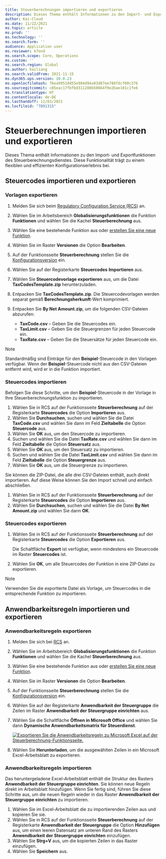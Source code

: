 ```yaml
---
title: Steuerberechnungen importieren und exportieren
description: Dieses Thema enthält Informationen zu den Import‑ und Exportfunktionen des Steuerberechnungsdienstes.
author: Kai-Cloud
ms.date: 11/22/2021
ms.topic: article
ms.prod: ''
ms.technology: ''
ms.search.form: ''
audience: Application user
ms.reviewer: kfend
ms.search.scope: Core, Operations
ms.custom: ''
ms.search.region: Global
ms.author: kailiang
ms.search.validFrom: 2021-11-15
ms.dyn365.ops.version: 10.0.23
ms.openlocfilehash: 76ea99510455e984d94a93d87ee788fdcf00c376
ms.sourcegitcommit: c85eac17fbfbd311288b50664f9e2bae101c1fe6
ms.translationtype: HT
ms.contentlocale: de-DE
ms.lasthandoff: 12/03/2021
ms.locfileid: "7891315"
---
```

# <a name="import-and-export-tax-calculations"></a>Steuerberechnungen importieren und exportieren

Dieses Thema enthält Informationen zu den Import‑ und Exportfunktionen des Steuerberechnungsdienstes. Diese Funktionalität trägt zu einem flexiblen und effizienten Konfigurationserlebnis bei.

## <a name="import-and-export-tax-codes"></a>Steuercodes importieren und exportieren

### <a name="export-templates"></a>Vorlagen exportieren

1. Melden Sie sich beim [Regulatory Configuration Service (RCS)](https://marketing.configure.global.dynamics.com/) an.
2. Wählen Sie im Arbeitsbereich **Globalisierungsfunktionen** die Funktion **Funktionen** und wählen Sie die Kachel **Steuerberechnung** aus.
3. Wählen Sie eine bestehende Funktion aus oder [erstellen Sie eine neue Funktion](global-get-started-with-tax-calculation-service.md#set-up-tax-calculation-in-rcs).
4. Wählen Sie im Raster **Versionen** die Option **Bearbeiten**.
5. Auf der Funktionsseite **Steuerberechnung** stellen Sie die [Konfigurationsversion](global-get-started-with-tax-calculation-service.md#set-up-tax-calculation-in-rcs) ein.
6. Wählen Sie auf der Registerkarte **Steuercodes** **Importieren** aus.
7. Wählen Sie **Steuercodevorlage exportieren** aus, um die Datei **TaxCodesTemplate.zip** herunterzuladen.
8. Entpacken Sie **TaxCodesTemplate.zip**. Die Steuercodevorlagen werden separat gemäß **Berechnungsherkunft**-Wert komprimiert.
9. Entpacken Sie **By Net Amount.zip**, um die folgenden CSV-Dateien abzurufen:

    - **TaxCode.csv** – Geben Sie die Steuercodes ein.
    - **TaxLimit.csv** – Geben Sie die Steuergrenzen für jeden Steuercode ein.
    - **TaxRate.csv** – Geben Sie die Steuersätze für jeden Steuercode ein.

> [!NOTE]
> Standardmäßig sind Einträge für den **Beispiel**-Steuercode in den Vorlagen verfügbar. Wenn der **Beispiel**-Steuercode nicht aus den CSV-Dateien entfernt wird, wird er in die Funktion importiert.

### <a name="import-tax-codes"></a>Steuercodes importieren

Befolgen Sie diese Schritte, um den **Beispiel**-Steuercode in der Vorlage in Ihre Steuerberechnungsfunktion zu importieren.

1. Wählen Sie in RCS auf der Funktionsseite **Steuerberechnung** auf der Registerkarte **Steuercodes** die Option **Importieren** aus.
2. Wählen Sie **Durchsuchen**, suchen und wählen Sie die Datei **TaxCode.csv** und wählen Sie dann im Feld **Zieltabelle** die Option **Steuercode** aus.
3. Wählen Sie **OK** aus, um den Steuercode zu importieren.
4. Suchen und wählen Sie die Datei **TaxRate.csv** und wählen Sie dann im Feld **Zieltabelle** die Option **Steuersatz** aus.
5. Wählen Sie **OK** aus, um den Steuersatz zu importieren.
6. Suchen und wählen Sie die Datei **TaxLimit.csv** und wählen Sie dann im Feld **Zieltabelle** die Option **Steuergrenze** aus.
7. Wählen Sie **OK** aus, um die Steuergrenze zu importieren.

Sie können die ZIP-Datei, die alle drei CSV-Dateien enthält, auch direkt importieren. Auf diese Weise können Sie den Import schnell und einfach abschließen.

1. Wählen Sie in RCS auf der Funktionsseite **Steuerberechnung** auf der Registerkarte **Steuercodes** die Option **Importieren** aus.
2. Wählen Sie **Durchsuchen**, suchen und wählen Sie die Datei **By Net Amount.zip** und wählen Sie dann **OK**.

### <a name="export-tax-codes"></a>Steuercodes exportieren

1. Wählen Sie in RCS auf der Funktionsseite **Steuerberechnung** auf der Registerkarte **Steuercodes** die Option **Exportieren** aus.

    Die Schaltfläche **Export** ist verfügbar, wenn mindestens ein Steuercode im Raster **Steuercodes** ist.

2. Wählen Sie **OK**, um alle Steuercodes der Funktion in eine ZIP-Datei zu exportieren.

> [!NOTE]
> Verwenden Sie die exportierte Datei als Vorlage, um Steuercodes in die entsprechende Funktion zu importieren.

## <a name="import-and-export-applicability-rules"></a>Anwendbarkeitsregeln importieren und exportieren

### <a name="export-applicability-rules"></a>Anwendbarkeitsregeln exportieren

1. Melden Sie sich bei [RCS](https://marketing.configure.global.dynamics.com/) an.
2. Wählen Sie im Arbeitsbereich **Globalisierungsfunktionen** die Funktion **Funktionen** und wählen Sie die Kachel **Steuerberechnung** aus.
3. Wählen Sie eine bestehende Funktion aus oder [erstellen Sie eine neue Funktion](global-get-started-with-tax-calculation-service.md#set-up-tax-calculation-in-rcs).
4. Wählen Sie im Raster **Versionen** die Option **Bearbeiten**.
5. Auf der Funktionsseite **Steuerberechnung** stellen Sie die [Konfigurationsversion](global-get-started-with-tax-calculation-service.md#set-up-tax-calculation-in-rcs) ein.
6. Wählen Sie auf der Registerkarte **Anwendbarkeit der Steuergruppe** die Zeilen im Raster **Anwendbarkeit der Steuergruppe einrichten** aus.
7. Wählen Sie die Schaltfläche **Öffnen in Microsoft Office** und wählen Sie dann **Dynamische Anwendbarkeitsmatrix für Steuerdienst**.

    [![Exportieren Sie die Anwendbarkeitsregeln zu Microsoft Excel auf der Steuerberechnung-Funktionsseite.](./media/tax-cal-import-export-1.png)](./media/tax-cal-import-export-1.png)

8. Wählen Sie **Herunterladen**, um die ausgewählten Zeilen in ein Microsoft Excel-Arbeitsblatt zu exportieren.

### <a name="import-applicability-rules"></a>Anwendbarkeitsregeln importieren

Das heruntergeladene Excel-Arbeitsblatt enthält die Struktur des Rasters **Anwendbarkeit der Steuergruppe einrichten**. Sie können neue Regeln direkt im Arbeitsblatt hinzufügen. Wenn Sie fertig sind, führen Sie diese Schritte aus, um die neuen Regeln wieder in das Raster **Anwendbarkeit der Steuergruppe einrichten** zu importieren.

1. Wählen Sie im Excel-Arbeitsblatt die zu importierenden Zeilen aus und kopieren Sie sie.
2. Wählen Sie in RCS auf der Funktionsseite **Steuerberechnung** auf der Registerkarte **Anwendbarkeit der Steuergruppe** die Option **Hinzufügen** aus, um einen leeren Datensatz am unteren Rand des Rasters **Anwendbarkeit der Steuergruppe einrichten** einzufügen.
3. Wählen Sie **Strg+V** aus, um die kopierten Zeilen in das Raster einzufügen.
4. Wählen Sie **Speichern** aus.

